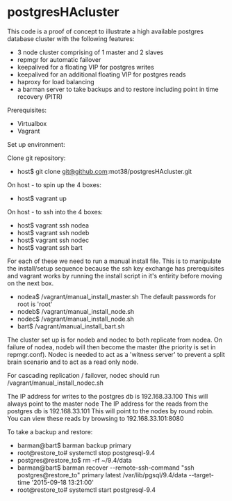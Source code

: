 # postgresHAcluster

This code is a proof of concept to illustrate a high available postgres database cluster with the following features:
- 3 node cluster comprising of 1 master and 2 slaves
- repmgr for automatic failover
- keepalived for a floating VIP for postgres writes
- keepalived for an additional floating VIP for postgres reads
- haproxy for load balancing
- a barman server to take backups and to restore including point in time recovery (PITR)

Prerequisites:
- Virtualbox
- Vagrant

Set up environment:

Clone git repository:
- host$ git clone git@github.com:mot38/postgresHAcluster.git

On host - to spin up the 4 boxes:
- host$ vagrant up

On host - to ssh into the 4 boxes:
- host$ vagrant ssh nodea
- host$ vagrant ssh nodeb
- host$ vagrant ssh nodec
- host$ vagrant ssh bart

For each of these we need to run a manual install file. This is to manipulate the install/setup sequence because the ssh key exchange has prerequisites and vagrant works by running the install script in it's entirity before moving on the next box.
- nodea$ /vagrant/manual_install_master.sh
  The default passwords for root is 'root'
- nodeb$ /vagrant/manual_install_node.sh
- nodec$ /vagrant/manual_install_node.sh
- bart$ /vagrant/manual_install_bart.sh

The cluster set up is for nodeb and nodec to both replicate from nodea. On failure of nodea, nodeb will then become the master (the priority is set in repmgr.conf). Nodec is needed to act as a 'witness server' to prevent a split brain scenario and to act as a read only node.

For cascading replication / failover, nodec should run /vagrant/manual_install_nodec.sh 

The IP address for writes to the postgres db is 192.168.33.100 This will always point to the master node
The IP address for the reads from the postgres db is 192.168.33.101 This will point to the nodes by round robin. You can view these reads by browsing to 192.168.33.101:8080

To take a backup and restore:
- barman@bart$ barman backup primary
- root@restore_to# systemctl stop postgresql-9.4
- postgres@restore_to$ rm -rf ~/9.4/data 
- barman@bart$ barman recover --remote-ssh-command "ssh postgres@restore_to" primary latest /var/lib/pgsql/9.4/data --target-time '2015-09-18 13:21:00'
- root@restore_to# systemctl start postgresql-9.4

